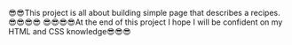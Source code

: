 😎😎This project is all about building simple page that describes a recipes.😎😎😎😎
😎😎😎😎At the end of this project I hope I will be confident on my HTML and CSS knowledge😎😎😎
